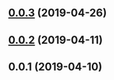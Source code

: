 <a name="0.0.3"></a>
## [0.0.3](https://github.com/tinper-bee/bee-tag/compare/v0.0.2...v0.0.3) (2019-04-26)



<a name="0.0.2"></a>
## [0.0.2](https://github.com/tinper-bee/bee-tag/compare/v0.0.1...v0.0.2) (2019-04-11)



<a name="0.0.1"></a>
## 0.0.1 (2019-04-10)



